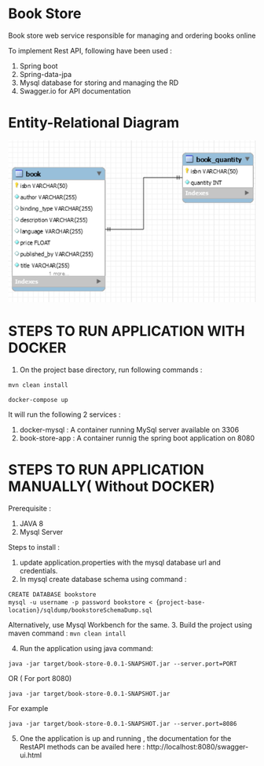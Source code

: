 # Book Store
Book store web service responsible for managing and ordering books online 

To implement Rest API, following have been used : 
1. Spring boot
2. Spring-data-jpa
3. Mysql database for storing and managing the RD
4. Swagger.io for API documentation

# Entity-Relational Diagram
![](images/erdiagram.png)

# STEPS TO RUN APPLICATION WITH DOCKER
1. On the project base directory, run following commands : 
````
mvn clean install
````
````
docker-compose up
````
It will run the following 2 services : 
1. docker-mysql : A container running MySql server available on 3306
2. book-store-app : A container runnig the spring boot application on 8080


# STEPS TO RUN APPLICATION MANUALLY( Without DOCKER)

Prerequisite :
1. JAVA 8
2. Mysql Server

Steps to install : 

1. update application.properties with the mysql database url and credentials.
2. In mysql create database schema using command : 

```
CREATE DATABASE bookstore
mysql -u username -p password bookstore < {project-base-location}/sqldump/bookstoreSchemaDump.sql
```
Alternatively, use Mysql Workbench for the same.
3. Build the project using maven command :
`mvn clean intall`

4. Run the application using java command: 

````
java -jar target/book-store-0.0.1-SNAPSHOT.jar --server.port=PORT
````
OR ( For port 8080)
````
java -jar target/book-store-0.0.1-SNAPSHOT.jar 
````
   
For example
````
java -jar target/book-store-0.0.1-SNAPSHOT.jar --server.port=8086 
````
5. One the application is up and running ,  the documentation for the RestAPI methods can be availed here : 
http://localhost:8080/swagger-ui.html
